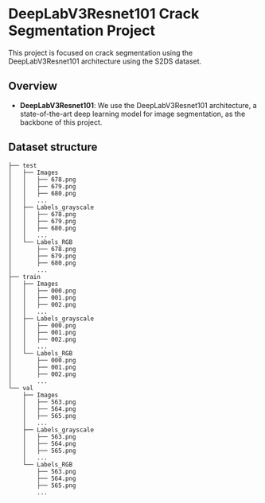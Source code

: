 # DeepLabV3Resnet101 Crack Segmentation Project

This project is focused on crack segmentation using the DeepLabV3Resnet101 architecture using the S2DS dataset.

## Overview

- **DeepLabV3Resnet101**: We use the DeepLabV3Resnet101 architecture, a state-of-the-art deep learning model for image segmentation, as the backbone of this project.


## Dataset structure

```
├── test
│   ├── Images
│   │   ├── 678.png
│   │   ├── 679.png
│   │   ├── 680.png
│   │   ...
│   ├── Labels_grayscale
│   │   ├── 678.png
│   │   ├── 679.png
│   │   ├── 680.png
│   │   ...
│   └── Labels_RGB
│       ├── 678.png
│       ├── 679.png
│       ├── 680.png
│       ...
├── train
│   ├── Images
│   │   ├── 000.png
│   │   ├── 001.png
│   │   ├── 002.png
│   │   ...
│   ├── Labels_grayscale
│   │   ├── 000.png
│   │   ├── 001.png
│   │   ├── 002.png
│   │   ...
│   └── Labels_RGB
│       ├── 000.png
│       ├── 001.png
│       ├── 002.png
│       ...
└── val
    ├── Images
    │   ├── 563.png
    │   ├── 564.png
    │   ├── 565.png
    │   ...
    ├── Labels_grayscale
    │   ├── 563.png
    │   ├── 564.png
    │   ├── 565.png
    │   ...
    └── Labels_RGB
        ├── 563.png
        ├── 564.png
        ├── 565.png
        ...
```
